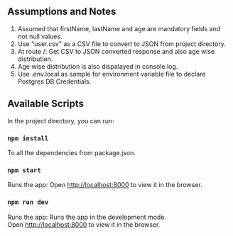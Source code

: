 ## Assumptions and Notes

1. Assumed that firstName, lastName and age are mandatory fields and not null values.
2. Use "user.csv" as a CSV file to convert to JSON from project directory.
3. At route /: Get CSV to JSON converted response and also age wise distribution.
4. Age wise distribution is also dispalayed in console.log.
5. Use .env.local as sample for environment variable file to declare Postgres DB Credentials.

## Available Scripts

In the project directory, you can run:

### `npm install`
To all the dependencies from package.json.

### `npm start`

Runs the app:
Open [http://localhost:8000](http://localhost:8000) to view it in the browser.

### `npm run dev`

Runs the app:
Runs the app in the development mode.\
Open [http://localhost:8000](http://localhost:8000) to view it in the browser.
